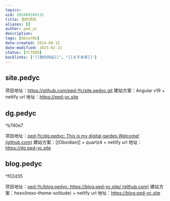 ```yaml
---
topics: 
uid: 202409160131
title: 我的项目
aliases: []
author: ped_yc
description: 
tags: [AboutMe]
date-created: 2024-09-15
date-modified: 2025-02-21
status: [YCTODO]
backlinks: ["[[我的网站]]", "[[关于本库]]"]
---
```


## site.pedyc

项目地址：https://github.com/ped-Yc/site.pedyc.git
建站方案：Angular v19 + netlify
url 地址：https://ped-yc.site

## dg.pedyc

^b740e7

项目地址：[ped-Yc/dg.pedyc: This is my digital garden.Welcome! (github.com)](https://github.com/ped-Yc/dg.pedyc)
建站方案：[[Obsidian]] + quartz4 + netlify
url 地址：https://dg.ped-yc.site

## blog.pedyc

^f02d35

项目地址：[ped-Yc/blog.pedyc: https://blog.ped-yc.site/ (github.com)](https://github.com/ped-Yc/blog.pedyc)
建站方案：hexo(hexo-theme-solitude) + netlify
url 地址：https://blog.ped-yc.site
